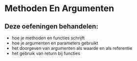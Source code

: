 # Methoden En Argumenten


## Deze oefeningen behandelen:
* hoe je methoden en functies schrijft
* hoe je argumenten en parameters gebruikt
* het doorgeven van argumenten als waarde en als referentie
* het gebruik van return bij functies
